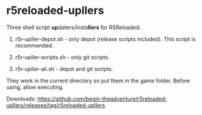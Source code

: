 # r5reloaded-upllers
Three shell script **up**daters/insta**llers** for R5Reloaded.

1. r5r-upller-depot.sh - only depot (release scripts included). This script is recommended.

2. r5r-upller-scripts.sh - only git scripts.

3. r5r-upller-all.sh - depot and git scripts.

They work in the current directory so put them in the game folder. Before using, allow executing.

Downloads: https://github.com/begin-theadventure/r5reloaded-upllers/releases/tag/r5reloaded-upllers
